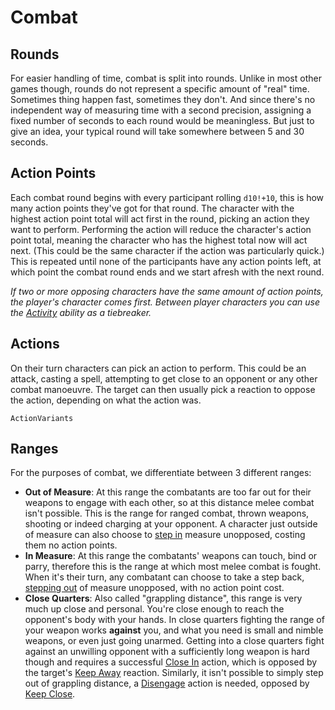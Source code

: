 # Combat

## Rounds

For easier handling of time, combat is split into rounds. Unlike in most other games though, rounds do not represent a specific amount of "real" time. Sometimes thing happen fast, sometimes they don't. And since there's no independent way of measuring time with a second precision, assigning a fixed number of seconds to each round would be meaningless. But just to give an idea, your typical round will take somewhere between 5 and 30 seconds.

## Action Points

Each combat round begins with every participant rolling `d10!+10`, this is how many action points they've got for that round. The character with the highest action point total will act first in the round, picking an action they want to perform. Performing the action will reduce the character's action point total, meaning the character who has the highest total now will act next. (This could be the same character if the action was particularly quick.) This is repeated until none of the participants have any action points left, at which point the combat round ends and we start afresh with the next round.

*If two or more opposing characters have the same amount of action points, the player's character comes first. Between player characters you can use the [Activity](ability:activity) ability as a tiebreaker.*

## Actions

On their turn characters can pick an action to perform. This could be an attack, casting a spell, attempting to get close to an opponent or any other combat manoeuvre. The target can then usually pick a reaction to oppose the action, depending on what the action was.

`ActionVariants`

## Ranges

For the purposes of combat, we differentiate between 3 different ranges:

* **Out of Measure**: At this range the combatants are too far out for their weapons to engage with each other, so at this distance melee combat isn't possible. This is the range for ranged combat, thrown weapons, shooting or indeed charging at your opponent. A character just outside of measure can also choose to [step in](action:step-in) measure unopposed, costing them no action points.
* **In Measure**: At this range the combatants' weapons can touch, bind or parry, therefore this is the range at which most melee combat is fought. When it's their turn, any combatant can choose to take a step back, [stepping out](action:step-out) of measure unopposed, with no action point cost.
* **Close Quarters**: Also called "grappling distance", this range is very much up close and personal. You're close enough to reach the opponent's body with your hands. In close quarters fighting the range of your weapon works **against** you, and what you need is small and nimble weapons, or even just going unarmed. Getting into a close quarters fight against an unwilling opponent with a sufficiently long weapon is hard though and requires a successful [Close In](action:close-in) action, which is opposed by the target's [Keep Away](action:keep-away) reaction. Similarly, it isn't possible to simply step out of grappling distance, a [Disengage](action:disengage) action is needed, opposed by [Keep Close](action:keep-close).
